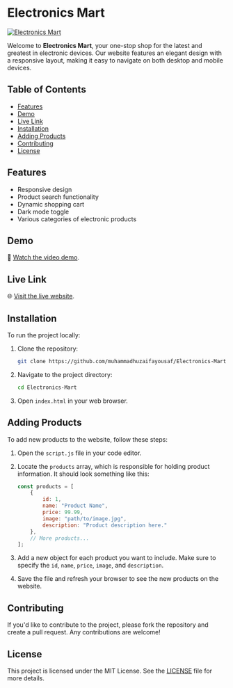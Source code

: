 # Electronics Mart

[![Electronics Mart](https://github.com/user-attachments/assets/48bf6a1a-b12a-44a5-8c0a-3bfc6accce4f)](https://muhammadhuzaifayousaf.github.io/Electronics-Mart/)

Welcome to **Electronics Mart**, your one-stop shop for the latest and greatest in electronic devices. Our website features an elegant design with a responsive layout, making it easy to navigate on both desktop and mobile devices.

## Table of Contents

- [Features](#features)
- [Demo](#demo)
- [Live Link](#live-link)
- [Installation](#installation)
- [Adding Products](#adding-products)
- [Contributing](#contributing)
- [License](#license)

## Features

- Responsive design
- Product search functionality
- Dynamic shopping cart
- Dark mode toggle
- Various categories of electronic products

## Demo

🎥 [Watch the video demo](https://youtu.be/iIUVYwJsmvI).

## Live Link

🌐 [Visit the live website](https://muhammadhuzaifayousaf.github.io/Electronics-Mart/).

## Installation

To run the project locally:

1. Clone the repository:
    ```bash
    git clone https://github.com/muhammadhuzaifayousaf/Electronics-Mart.git
    ```
2. Navigate to the project directory:
    ```bash
    cd Electronics-Mart
    ```
3. Open `index.html` in your web browser.

## Adding Products

To add new products to the website, follow these steps:

1. Open the `script.js` file in your code editor.
2. Locate the `products` array, which is responsible for holding product information. It should look something like this:

    ```javascript
    const products = [
        {
            id: 1,
            name: "Product Name",
            price: 99.99,
            image: "path/to/image.jpg",
            description: "Product description here."
        },
        // More products...
    ];
    ```

3. Add a new object for each product you want to include. Make sure to specify the `id`, `name`, `price`, `image`, and `description`.
4. Save the file and refresh your browser to see the new products on the website.

## Contributing

If you'd like to contribute to the project, please fork the repository and create a pull request. Any contributions are welcome!

## License

This project is licensed under the MIT License. See the [LICENSE](LICENSE) file for more details.

